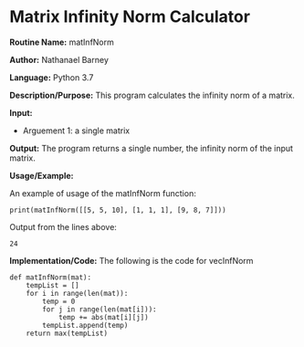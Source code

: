 # Matrix Infinity Norm Calculator

**Routine Name:**           matInfNorm

**Author:** Nathanael Barney

**Language:** Python 3.7

**Description/Purpose:** This program calculates the infinity norm of a matrix. 

**Input:** 
* Arguement 1: a single matrix

**Output:** The program returns a single number, the infinity norm of the input matrix.

**Usage/Example:**

An example of usage of the matInfNorm function:

```
print(matInfNorm([[5, 5, 10], [1, 1, 1], [9, 8, 7]]))
```

Output from the lines above:

``` 24 ```

**Implementation/Code:** The following is the code for vecInfNorm

```
def matInfNorm(mat):
    tempList = []
    for i in range(len(mat)):
        temp = 0
        for j in range(len(mat[i])):
            temp += abs(mat[i][j])
        tempList.append(temp)
    return max(tempList)
```
